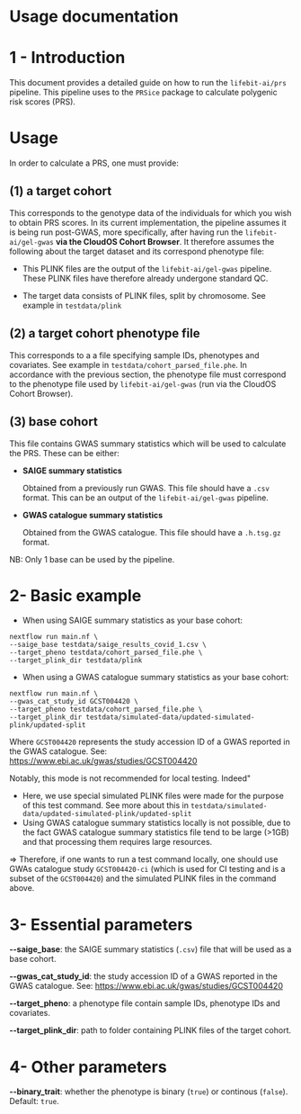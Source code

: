 # Usage documentation

# 1 - Introduction

This document provides a detailed guide on how to run the `lifebit-ai/prs` pipeline. This pipeline uses to the `PRSice` package to calculate polygenic risk scores (PRS).

# Usage

In order to calculate a PRS, one must provide:

## (1) a target cohort

This corresponds to the genotype data of the individuals for which you wish to obtain PRS scores. In its current implementation, the pipeline assumes it is being run post-GWAS, more specifically, after having run the `lifebit-ai/gel-gwas` **via the CloudOS Cohort Browser**. It therefore assumes the following about the target dataset and its correspond phenotype file:

- This PLINK files are the output of the `lifebit-ai/gel-gwas` pipeline. These PLINK files have therefore already undergone standard QC.

- The target data consists of PLINK files, split by chromosome. See example in `testdata/plink`

## (2) a target cohort phenotype file

This corresponds to a a file specifying sample IDs, phenotypes and covariates. See example in `testdata/cohort_parsed_file.phe`. In accordance with the previous section, the phenotype file must correspond to the phenotype file used by `lifebit-ai/gel-gwas` (run via the CloudOS Cohort Browser).

## (3) base cohort

This file contains GWAS summary statistics which will be used to calculate the PRS. These can be either:

   - **SAIGE summary statistics**
 
     Obtained from a previously run GWAS. This file should have a `.csv` format. This can be an output of the `lifebit-ai/gel-gwas` pipeline.

   - **GWAS catalogue summary statistics**

     Obtained from the GWAS catalogue. This file should have a `.h.tsg.gz` format.

NB: Only 1 base can be used by the pipeline.

# 2- Basic example

- When using SAIGE summary statistics as your base cohort:

```
nextflow run main.nf \
--saige_base testdata/saige_results_covid_1.csv \
--target_pheno testdata/cohort_parsed_file.phe \
--target_plink_dir testdata/plink
```

- When using a GWAS catalogue summary statistics as your base cohort:

```
nextflow run main.nf \ 
--gwas_cat_study_id GCST004420 \
--target_pheno testdata/cohort_parsed_file.phe \
--target_plink_dir testdata/simulated-data/updated-simulated-plink/updated-split
```

Where `GCST004420` represents the study accession ID of a GWAS reported in the GWAS catalogue. See: https://www.ebi.ac.uk/gwas/studies/GCST004420

Notably, this mode is not recommended for local testing. Indeed"
- Here, we use special simulated PLINK files were made for the purpose of this test command. See more about this in `testdata/simulated-data/updated-simulated-plink/updated-split`
- Using GWAS catalogue summary statistics locally is not possible, due to the fact GWAS catalogue summary statistics file tend to be large (>1GB) and that processing them requires large resources.

=> Therefore, if one wants to run a test command locally, one should use GWAs catalogue study `GCST004420-ci` (which is used for CI testing and is a subset of the `GCST004420`) and the simulated PLINK files in the command above. 

# 3- Essential parameters

**--saige_base**: the SAIGE summary statistics (`.csv`) file that will be used as a base cohort.

**--gwas_cat_study_id**: the study accession ID of a GWAS reported in the GWAS catalogue. See: https://www.ebi.ac.uk/gwas/studies/GCST004420

**--target_pheno**: a phenotype file contain sample IDs, phenotype IDs and covariates.

**--target_plink_dir**: path to folder containing PLINK files of the target cohort.

# 4- Other parameters

**--binary_trait**: whether the phenotype is binary (`true`) or continous (`false`). Default: `true`. 



